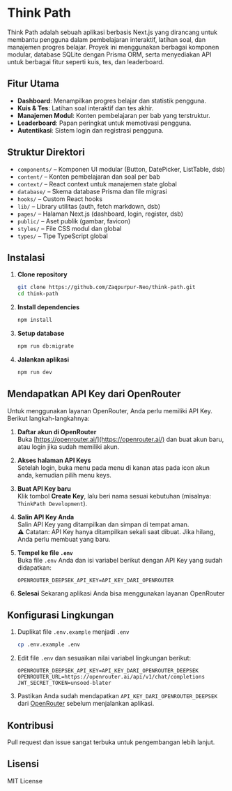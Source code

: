 # Think Path

Think Path adalah sebuah aplikasi berbasis Next.js yang dirancang untuk membantu pengguna dalam pembelajaran interaktif, latihan soal, dan manajemen progres belajar. Proyek ini menggunakan berbagai komponen modular, database SQLite dengan Prisma ORM, serta menyediakan API untuk berbagai fitur seperti kuis, tes, dan leaderboard.

## Fitur Utama
- **Dashboard**: Menampilkan progres belajar dan statistik pengguna.
- **Kuis & Tes**: Latihan soal interaktif dan tes akhir.
- **Manajemen Modul**: Konten pembelajaran per bab yang terstruktur.
- **Leaderboard**: Papan peringkat untuk memotivasi pengguna.
- **Autentikasi**: Sistem login dan registrasi pengguna.

## Struktur Direktori
- `components/` – Komponen UI modular (Button, DatePicker, ListTable, dsb)
- `content/` – Konten pembelajaran dan soal per bab
- `context/` – React context untuk manajemen state global
- `database/` – Skema database Prisma dan file migrasi
- `hooks/` – Custom React hooks
- `lib/` – Library utilitas (auth, fetch markdown, dsb)
- `pages/` – Halaman Next.js (dashboard, login, register, dsb)
- `public/` – Aset publik (gambar, favicon)
- `styles/` – File CSS modul dan global
- `types/` – Tipe TypeScript global

## Instalasi
1. **Clone repository**
    ```bash
    git clone https://github.com/Zaqpurpur-Neo/think-path.git
    cd think-path
    ```
2. **Install dependencies**
    ```bash
    npm install
    ```
3. **Setup database**
    ```bash
    npm run db:migrate
    ```
4. **Jalankan aplikasi**
    ```bash
    npm run dev
    ```

## Mendapatkan API Key dari OpenRouter

Untuk menggunakan layanan OpenRouter, Anda perlu memiliki API Key. Berikut langkah-langkahnya:

1. **Daftar akun di OpenRouter**  
   Buka [https://openrouter.ai/](https://openrouter.ai/) dan buat akun baru, atau login jika sudah memiliki akun.

2. **Akses halaman API Keys**  
   Setelah login, buka menu pada menu di kanan atas pada icon akun anda, kemudian pilih menu keys.

3. **Buat API Key baru**  
   Klik tombol **Create Key**, lalu beri nama sesuai kebutuhan (misalnya: `ThinkPath Development`).

4. **Salin API Key Anda**  
   Salin API Key yang ditampilkan dan simpan di tempat aman.  
   ⚠️ Catatan: API Key hanya ditampilkan sekali saat dibuat. Jika hilang, Anda perlu membuat yang baru.

5. **Tempel ke file `.env`**  
   Buka file `.env` Anda dan isi variabel berikut dengan API Key yang sudah didapatkan:

   ```env
   OPENROUTER_DEEPSEK_API_KEY=API_KEY_DARI_OPENROUTER
6. **Selesai**
   Sekarang aplikasi Anda bisa menggunakan layanan OpenRouter

## Konfigurasi Lingkungan

1. Duplikat file `.env.example` menjadi `.env`
    ```bash
    cp .env.example .env
    ```

2. Edit file `.env` dan sesuaikan nilai variabel lingkungan berikut:

    ```env
    OPENROUTER_DEEPSEK_API_KEY=API_KEY_DARI_OPENROUTER_DEEPSEK
    OPENROUTER_URL=https://openrouter.ai/api/v1/chat/completions
    JWT_SECRET_TOKEN=unsoed-blater
    ```

3. Pastikan Anda sudah mendapatkan `API_KEY_DARI_OPENROUTER_DEEPSEK` dari [OpenRouter](https://openrouter.ai/) sebelum menjalankan aplikasi.

## Kontribusi
Pull request dan issue sangat terbuka untuk pengembangan lebih lanjut.

## Lisensi
MIT License